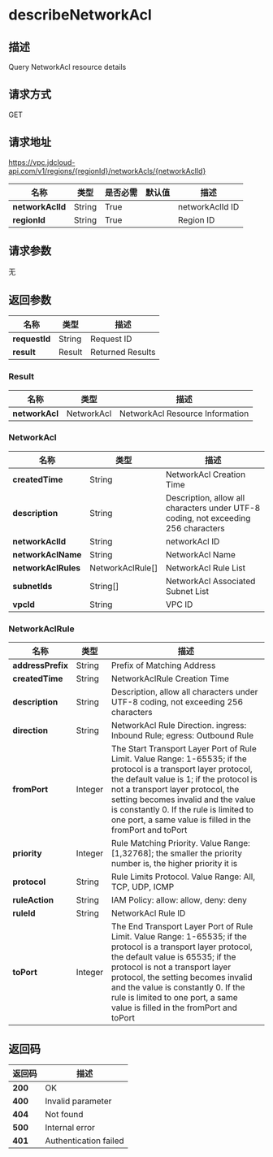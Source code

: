 # describeNetworkAcl


## 描述
Query NetworkAcl resource details

## 请求方式
GET

## 请求地址
https://vpc.jdcloud-api.com/v1/regions/{regionId}/networkAcls/{networkAclId}

|名称|类型|是否必需|默认值|描述|
|---|---|---|---|---|
|**networkAclId**|String|True| |networkAclId ID|
|**regionId**|String|True| |Region ID|

## 请求参数
无


## 返回参数
|名称|类型|描述|
|---|---|---|
|**requestId**|String|Request ID|
|**result**|Result|Returned Results|

### Result
|名称|类型|描述|
|---|---|---|
|**networkAcl**|NetworkAcl|NetworkAcl Resource Information|
### NetworkAcl
|名称|类型|描述|
|---|---|---|
|**createdTime**|String|NetworkAcl Creation Time|
|**description**|String|Description, allow all characters under UTF-8 coding, not exceeding 256 characters|
|**networkAclId**|String|networkAcl ID|
|**networkAclName**|String|NetworkAcl Name|
|**networkAclRules**|NetworkAclRule[]|NetworkAcl Rule List|
|**subnetIds**|String[]|NetworkAcl Associated Subnet List|
|**vpcId**|String|VPC ID|
### NetworkAclRule
|名称|类型|描述|
|---|---|---|
|**addressPrefix**|String|Prefix of Matching Address|
|**createdTime**|String|NetworkAclRule Creation Time|
|**description**|String|Description, allow all characters under UTF-8 coding, not exceeding 256 characters|
|**direction**|String|NetworkAcl Rule Direction. ingress: Inbound Rule; egress: Outbound Rule|
|**fromPort**|Integer|The Start Transport Layer Port of Rule Limit. Value Range: 1-65535; if the protocol is a transport layer protocol, the default value is 1; if the protocol is not a transport layer protocol, the setting becomes invalid and the value is constantly 0. If the rule is limited to one port, a same value is filled in the fromPort and toPort|
|**priority**|Integer|Rule Matching Priority. Value Range: [1,32768]; the smaller the priority number is, the higher priority it is|
|**protocol**|String|Rule Limits Protocol. Value Range: All, TCP, UDP, ICMP|
|**ruleAction**|String|IAM Policy: allow: allow, deny: deny|
|**ruleId**|String|NetworkAcl Rule ID|
|**toPort**|Integer|The End Transport Layer Port of Rule Limit. Value Range: 1-65535; if the protocol is a transport layer protocol, the default value is 65535; if the protocol is not a transport layer protocol, the setting becomes invalid and the value is constantly 0. If the rule is limited to one port, a same value is filled in the fromPort and toPort|

## 返回码
|返回码|描述|
|---|---|
|**200**|OK|
|**400**|Invalid parameter|
|**404**|Not found|
|**500**|Internal error|
|**401**|Authentication failed|
